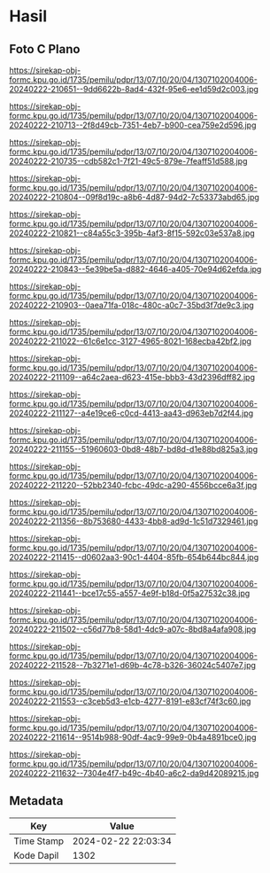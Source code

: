 # Hasil

## Foto C Plano

https://sirekap-obj-formc.kpu.go.id/1735/pemilu/pdpr/13/07/10/20/04/1307102004006-20240222-210651--9dd6622b-8ad4-432f-95e6-ee1d59d2c003.jpg

https://sirekap-obj-formc.kpu.go.id/1735/pemilu/pdpr/13/07/10/20/04/1307102004006-20240222-210713--2f8d49cb-7351-4eb7-b900-cea759e2d596.jpg

https://sirekap-obj-formc.kpu.go.id/1735/pemilu/pdpr/13/07/10/20/04/1307102004006-20240222-210735--cdb582c1-7f21-49c5-879e-7feaff51d588.jpg

https://sirekap-obj-formc.kpu.go.id/1735/pemilu/pdpr/13/07/10/20/04/1307102004006-20240222-210804--09f8d19c-a8b6-4d87-94d2-7c53373abd65.jpg

https://sirekap-obj-formc.kpu.go.id/1735/pemilu/pdpr/13/07/10/20/04/1307102004006-20240222-210821--c84a55c3-395b-4af3-8f15-592c03e537a8.jpg

https://sirekap-obj-formc.kpu.go.id/1735/pemilu/pdpr/13/07/10/20/04/1307102004006-20240222-210843--5e39be5a-d882-4646-a405-70e94d62efda.jpg

https://sirekap-obj-formc.kpu.go.id/1735/pemilu/pdpr/13/07/10/20/04/1307102004006-20240222-210903--0aea71fa-018c-480c-a0c7-35bd3f7de9c3.jpg

https://sirekap-obj-formc.kpu.go.id/1735/pemilu/pdpr/13/07/10/20/04/1307102004006-20240222-211022--61c6e1cc-3127-4965-8021-168ecba42bf2.jpg

https://sirekap-obj-formc.kpu.go.id/1735/pemilu/pdpr/13/07/10/20/04/1307102004006-20240222-211109--a64c2aea-d623-415e-bbb3-43d2396dff82.jpg

https://sirekap-obj-formc.kpu.go.id/1735/pemilu/pdpr/13/07/10/20/04/1307102004006-20240222-211127--a4e19ce6-c0cd-4413-aa43-d963eb7d2f44.jpg

https://sirekap-obj-formc.kpu.go.id/1735/pemilu/pdpr/13/07/10/20/04/1307102004006-20240222-211155--51960603-0bd8-48b7-bd8d-d1e88bd825a3.jpg

https://sirekap-obj-formc.kpu.go.id/1735/pemilu/pdpr/13/07/10/20/04/1307102004006-20240222-211220--52bb2340-fcbc-49dc-a290-4556bcce6a3f.jpg

https://sirekap-obj-formc.kpu.go.id/1735/pemilu/pdpr/13/07/10/20/04/1307102004006-20240222-211356--8b753680-4433-4bb8-ad9d-1c51d7329461.jpg

https://sirekap-obj-formc.kpu.go.id/1735/pemilu/pdpr/13/07/10/20/04/1307102004006-20240222-211415--d0602aa3-90c1-4404-85fb-654b644bc844.jpg

https://sirekap-obj-formc.kpu.go.id/1735/pemilu/pdpr/13/07/10/20/04/1307102004006-20240222-211441--bce17c55-a557-4e9f-b18d-0f5a27532c38.jpg

https://sirekap-obj-formc.kpu.go.id/1735/pemilu/pdpr/13/07/10/20/04/1307102004006-20240222-211502--c56d77b8-58d1-4dc9-a07c-8bd8a4afa908.jpg

https://sirekap-obj-formc.kpu.go.id/1735/pemilu/pdpr/13/07/10/20/04/1307102004006-20240222-211528--7b3271e1-d69b-4c78-b326-36024c5407e7.jpg

https://sirekap-obj-formc.kpu.go.id/1735/pemilu/pdpr/13/07/10/20/04/1307102004006-20240222-211553--c3ceb5d3-e1cb-4277-8191-e83cf74f3c60.jpg

https://sirekap-obj-formc.kpu.go.id/1735/pemilu/pdpr/13/07/10/20/04/1307102004006-20240222-211614--9514b988-90df-4ac9-99e9-0b4a4891bce0.jpg

https://sirekap-obj-formc.kpu.go.id/1735/pemilu/pdpr/13/07/10/20/04/1307102004006-20240222-211632--7304e4f7-b49c-4b40-a6c2-da9d42089215.jpg


## Metadata

| Key        | Value               |
| ---------- | ------------------- |
| Time Stamp | 2024-02-22 22:03:34 |
| Kode Dapil | 1302                |



